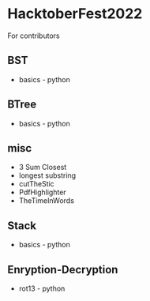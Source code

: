 # HacktoberFest2022
For contributors


## BST
 - basics - python

## BTree
 - basics - python

## misc
 - 3 Sum Closest
 - longest substring
 - cutTheStic
 - PdfHighlighter
 - TheTimeInWords

## Stack
 - basics - python
 
## Enryption-Decryption
 - rot13 - python
